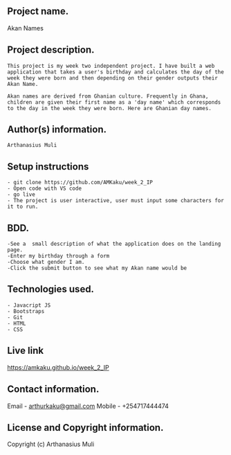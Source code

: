 ## Project name.

Akan Names


## Project description.
    This project is my week two independent project. I have built a web application that takes a user's birthday and calculates the day of the week they were born and then depending on their gender outputs their Akan Name.

    Akan names are derived from Ghanian culture. Frequently in Ghana, children are given their first name as a 'day name' which corresponds to the day in the week they were born. Here are Ghanian day names.


## Author(s) information.
    Arthanasius Muli


## Setup instructions 
    - git clone https://github.com/AMKaku/week_2_IP
    - Open code with VS code
    - go live
    - The project is user interactive, user must input some characters for it to run.
## BDD.
    -See a  small description of what the application does on the landing page.
    -Enter my birthday through a form 
    -Choose what gender I am.
    -Click the submit button to see what my Akan name would be
## Technologies used.
    - Javacript JS
    - Bootstraps
    - Git 
    - HTML
    - CSS

## Live link
https://amkaku.github.io/week_2_IP


## Contact information.
Email - arthurkaku@gmail.com
Mobile - +254717444474

## License and Copyright information.
Copyright (c) Arthanasius Muli